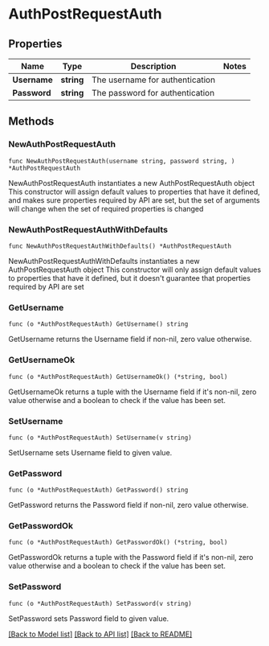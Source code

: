 # AuthPostRequestAuth

## Properties

Name | Type | Description | Notes
------------ | ------------- | ------------- | -------------
**Username** | **string** | The username for authentication | 
**Password** | **string** | The password for authentication | 

## Methods

### NewAuthPostRequestAuth

`func NewAuthPostRequestAuth(username string, password string, ) *AuthPostRequestAuth`

NewAuthPostRequestAuth instantiates a new AuthPostRequestAuth object
This constructor will assign default values to properties that have it defined,
and makes sure properties required by API are set, but the set of arguments
will change when the set of required properties is changed

### NewAuthPostRequestAuthWithDefaults

`func NewAuthPostRequestAuthWithDefaults() *AuthPostRequestAuth`

NewAuthPostRequestAuthWithDefaults instantiates a new AuthPostRequestAuth object
This constructor will only assign default values to properties that have it defined,
but it doesn't guarantee that properties required by API are set

### GetUsername

`func (o *AuthPostRequestAuth) GetUsername() string`

GetUsername returns the Username field if non-nil, zero value otherwise.

### GetUsernameOk

`func (o *AuthPostRequestAuth) GetUsernameOk() (*string, bool)`

GetUsernameOk returns a tuple with the Username field if it's non-nil, zero value otherwise
and a boolean to check if the value has been set.

### SetUsername

`func (o *AuthPostRequestAuth) SetUsername(v string)`

SetUsername sets Username field to given value.


### GetPassword

`func (o *AuthPostRequestAuth) GetPassword() string`

GetPassword returns the Password field if non-nil, zero value otherwise.

### GetPasswordOk

`func (o *AuthPostRequestAuth) GetPasswordOk() (*string, bool)`

GetPasswordOk returns a tuple with the Password field if it's non-nil, zero value otherwise
and a boolean to check if the value has been set.

### SetPassword

`func (o *AuthPostRequestAuth) SetPassword(v string)`

SetPassword sets Password field to given value.



[[Back to Model list]](../README.md#documentation-for-models) [[Back to API list]](../README.md#documentation-for-api-endpoints) [[Back to README]](../README.md)


